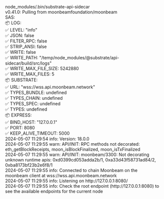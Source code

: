 <div id="termynal" data-termynal>
  <span data-ty="input"><span class="file-path"></span>node_modules/.bin/substrate-api-sidecar</span>
  <br>
  <span data-ty>v0.41.0: Pulling from moonbeamfoundation/moonbeam
    <br>SAS:
        <br>📦 LOG:
        <br>    ✅ LEVEL: "info"
        <br>    ✅ JSON: false
        <br>    ✅ FILTER_RPC: false
        <br>    ✅ STRIP_ANSI: false
        <br>    ✅ WRITE: false
        <br>    ✅ WRITE_PATH: "/temp/node_modules/@substrate/api-sidecar/build/src/logs"
        <br>    ✅ WRITE_MAX_FILE_SIZE: 5242880
        <br>    ✅ WRITE_MAX_FILES: 5
        <br>📦 SUBSTRATE:
        <br>    ✅ URL: "wss://wss.api.moonbeam.network"
        <br>    ✅ TYPES_BUNDLE: undefined
        <br>    ✅ TYPES_CHAIN: undefined
        <br>    ✅ TYPES_SPEC: undefined
        <br>    ✅ TYPES: undefined
        <br>📦 EXPRESS:
        <br>    ✅ BIND_HOST: "127.0.0.1"
        <br>    ✅ PORT: 8080
        <br>    ✅ KEEP_ALIVE_TIMEOUT: 5000
    <br>2024-05-07 11:29:54 info: Version: 18.0.0
    <br>2024-05-07 11:29:55 warn: API/INIT: RPC methods not decorated: eth_getBlockReceipts, moon_isBlockFinalized, moon_isTxFinalized
    <br>2024-05-07 11:29:55 warn: API/INIT: moonbeam/3300: Not decorating unknown runtime apis: 0xd0399cd053adda2b/1, 0xa33d43f58731ad84/2, 0xba8173bf23b2e6f8/1
    <br>2024-05-07 11:29:55 info: Connected to chain Moonbeam on the moonbeam client at wss://wss.api.moonbeam.network
    <br>2024-05-07 11:29:55 info: Listening on http://127.0.0.1:8080/
    <br>2024-05-07 11:29:55 info: Check the root endpoint (http://127.0.0.1:8080) to see the available endpoints for the current node
  </span>
</div>